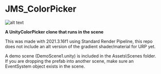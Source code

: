 # JMS_ColorPicker

![alt text](https://i.postimg.cc/G2G46xDM/ucpclone-jms.png)

**A UnityColorPicker clone that runs in the scene**

This was made with 2021.3.16f1 using Standard Render Pipeline, this repo does not include an alt version of the gradient shader/material for URP yet.

A demo scene (DemoScene1.unity) is included in the Assets\Scenes folder.  If you are dropping the prefab into another scene, make sure an EventSystem object exists in the scene.
